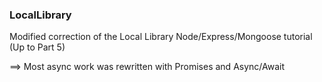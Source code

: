 ### LocalLibrary

Modified correction of the Local Library Node/Express/Mongoose tutorial (Up to Part 5)

==> Most async work was rewritten with Promises and Async/Await
